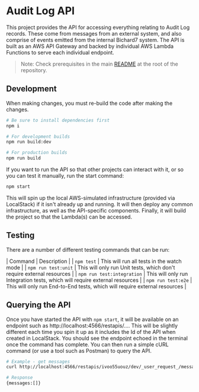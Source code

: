 # Audit Log API

This project provides the API for accessing everything relating to Audit Log records. These come from messages from an external system, and also comprise of events emitted from the internal Bichard7 system. The API is built as an AWS API Gateway and backed by individual AWS Lambda Functions to serve each individual endpoint.

> Note: Check prerequisites in the main [README](..#README.md) at the root of the repository.

## Development

When making changes, you must re-build the code after making the changes.

```bash
# Be sure to install dependencies first
npm i

# For development builds
npm run build:dev

# For production builds
npm run build
```

If you want to run the API so that other projects can interact with it, or so you can test it manually, run the start command:

```bash
npm start
```

This will spin up the local AWS-simulated infrastructure (provided via LocalStack) if it isn't already up and running. It will then deploy any common infrastructure, as well as the API-specific components. Finally, it will build the project so that the Lambda(s) can be accessed.

## Testing

There are a number of different testing commands that can be run:

| Command | Description |
| `npm test` | This will run all tests in the watch mode |
| `npm run test:unit` | This will only run Unit tests, which don't require external resources |
| `npm run test:integration` | This will only run Integration tests, which will require external resources |
| `npm run test:e2e` | This will only run End-to-End tests, which will require external resources |

## Querying the API

Once you have started the API with `npm start`, it will be available on an endpoint such as http://localhost:4566/restapis/.... This will be slightly different each time you spin it up as it includes the Id of the API when created in LocalStack. You should see the endpoint echoed in the terminal once the command has complete. You can then run a simple cURL command (or use a tool such as Postman) to query the API.

```bash
# Example - get messages
curl http://localhost:4566/restapis/ivoo55uouz/dev/_user_request_/messages

# Response
{messages:[]}
```
